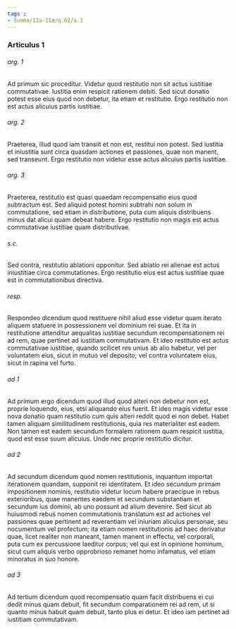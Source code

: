 ```yaml
---
tags : 
- Summa/IIa-IIæ/q.62/a.1
---
```


### Articulus 1

###### arg. 1
Ad primum sic proceditur. Videtur quod restitutio non sit actus iustitiae commutativae. Iustitia enim respicit rationem debiti. Sed sicut donatio potest esse eius quod non debetur, ita etiam et restitutio. Ergo restitutio non est actus alicuius partis iustitiae.

###### arg. 2
Praeterea, illud quod iam transiit et non est, restitui non potest. Sed iustitia et iniustitia sunt circa quasdam actiones et passiones, quae non manent, sed transeunt. Ergo restitutio non videtur esse actus alicuius partis iustitiae.

###### arg. 3
Praeterea, restitutio est quasi quaedam recompensatio eius quod subtractum est. Sed aliquid potest homini subtrahi non solum in commutatione, sed etiam in distributione, puta cum aliquis distribuens minus dat alicui quam debeat habere. Ergo restitutio non magis est actus commutativae iustitiae quam distributivae.

###### s.c.
Sed contra, restitutio ablationi opponitur. Sed ablatio rei alienae est actus iniustitiae circa commutationes. Ergo restitutio eius est actus iustitiae quae est in commutationibus directiva.

###### resp.
Respondeo dicendum quod restituere nihil aliud esse videtur quam iterato aliquem statuere in possessionem vel dominium rei suae. Et ita in restitutione attenditur aequalitas iustitiae secundum recompensationem rei ad rem, quae pertinet ad iustitiam commutativam. Et ideo restitutio est actus commutativae iustitiae, quando scilicet res unius ab alio habetur, vel per voluntatem eius, sicut in mutuo vel deposito; vel contra voluntatem eius, sicut in rapina vel furto.

###### ad 1
Ad primum ergo dicendum quod illud quod alteri non debetur non est, proprie loquendo, eius, etsi aliquando eius fuerit. Et ideo magis videtur esse nova donatio quam restitutio cum quis alteri reddit quod ei non debet. Habet tamen aliquam similitudinem restitutionis, quia res materialiter est eadem. Non tamen est eadem secundum formalem rationem quam respicit iustitia, quod est esse suum alicuius. Unde nec proprie restitutio dicitur.

###### ad 2
Ad secundum dicendum quod nomen restitutionis, inquantum importat iterationem quandam, supponit rei identitatem. Et ideo secundum primam impositionem nominis, restitutio videtur locum habere praecipue in rebus exterioribus, quae manentes eaedem et secundum substantiam et secundum ius dominii, ab uno possunt ad alium devenire. Sed sicut ab huiusmodi rebus nomen commutationis translatum est ad actiones vel passiones quae pertinent ad reverentiam vel iniuriam alicuius personae, seu nocumentum vel profectum; ita etiam nomen restitutionis ad haec derivatur quae, licet realiter non maneant, tamen manent in effectu, vel corporali, puta cum ex percussione laeditur corpus; vel qui est in opinione hominum, sicut cum aliquis verbo opprobrioso remanet homo infamatus, vel etiam minoratus in suo honore.

###### ad 3
Ad tertium dicendum quod recompensatio quam facit distribuens ei cui dedit minus quam debuit, fit secundum comparationem rei ad rem, ut si quanto minus habuit quam debuit, tanto plus ei detur. Et ideo iam pertinet ad iustitiam commutativam.


